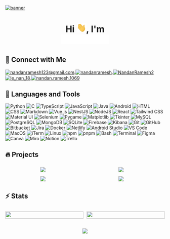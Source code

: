 [![banner](assets/banner.gif)](https://github.com/Nandan-18)

<h1 align="center">Hi <img src="assets/wave.gif" width="30px" height="30px">, I'm<br><img src="assets/name.gif" width="150px" height="30px"></h1>

## 🎯 Connect with Me

<p align="left">
    <a href="mailto:nandanramesh123@gmail.com">
        <img align="center" src="https://i.ibb.co/zxtNX4k/2875394.png" alt="nandanramesh123@gmail.com" height="60" width="60" />
    </a>
    <a href="https://linkedin.com/in/nandanramesh" target="_blank">
        <img align="center" src="https://img.icons8.com/external-justicon-lineal-color-justicon/344/external-linkedin-social-media-justicon-lineal-color-justicon.png" alt="nandanramesh" height="50" width="50" />
    </a>
    <a href="https://twitter.com/NandanRamesh2" target="_blank">
        <img align="center" src="https://img.icons8.com/external-justicon-lineal-color-justicon/344/external-twitter-social-media-justicon-lineal-color-justicon.png" alt="NandanRamesh2" height="50" width="50" />
    </a>
    <a href="https://instagram.com/nan_bron" target="_blank">
        <img align="center" src="https://upload.wikimedia.org/wikipedia/commons/thumb/e/e7/Instagram_logo_2016.svg/132px-Instagram_logo_2016.svg.png" alt="le_nan_18" height="50" width="50" />
    </a>
    <a href="https://www.facebook.com/nandan.ramesh.1069" target="_blank">
        <img align="center" src="https://img.icons8.com/external-justicon-lineal-color-justicon/344/external-facebook-social-media-justicon-lineal-color-justicon.png" alt="nandan.ramesh.1069" height="50" width="50" />
    </a>
</p>

## 🚀 Languages and Tools

<p>
    <!-- Core Programming Languages -->
    <img alt="Python" src="https://img.shields.io/badge/Python-14354C?style=for-the-badge&logo=python&logoColor=white" />
    <img alt="C" src="https://img.shields.io/badge/C-00599C?style=for-the-badge&logo=c&logoColor=white" />
    <img alt="TypeScript" src="https://img.shields.io/badge/TypeScript-007ACC?style=for-the-badge&logo=typescript&logoColor=white" />
    <img alt="JavaScript" src="https://img.shields.io/badge/JavaScript-F7DF1E?style=for-the-badge&logo=javascript&logoColor=black" />
    <img alt="Java" src="https://img.shields.io/badge/Java-ED8B00?style=for-the-badge&logo=openjdk&logoColor=white" />
    <img alt="Android" src="https://img.shields.io/badge/Android-3DDC84?style=for-the-badge&logo=android&logoColor=white" />
    <img alt="HTML" src="https://img.shields.io/badge/HTML5-E34F26?style=for-the-badge&logo=html5&logoColor=white"/>
    <img alt="CSS" src="https://img.shields.io/badge/CSS3-1572B6?style=for-the-badge&logo=css3&logoColor=white"/>
    <img alt="Markdown" src="https://img.shields.io/badge/Markdown-000000?style=for-the-badge&logo=markdown&logoColor=white" />
    <!-- Frameworks/Libraries -->
    <img alt="Vue.js" src="https://img.shields.io/badge/Vue.js-35495E?style=for-the-badge&logo=vue.js&logoColor=4FC08D" />
    <img alt="NestJS" src="https://img.shields.io/badge/NestJS-E0234E?style=for-the-badge&logo=nestjs&logoColor=white" />
    <img alt="NodeJS" src="https://img.shields.io/badge/Node.js-43853D?style=for-the-badge&logo=node.js&logoColor=white" />
    <img alt="React" src="https://img.shields.io/badge/React-20232A?style=for-the-badge&logo=react&logoColor=61DAFB" />
    <img alt="Tailwind CSS" src="https://img.shields.io/badge/Tailwind_CSS-38B2AC?style=for-the-badge&logo=tailwind-css&logoColor=white" />
    <img alt="Material UI" src="https://img.shields.io/badge/Material--UI-0081CB?style=for-the-badge&logo=material-ui&logoColor=white" />
    <img alt="Selenium" src="https://img.shields.io/badge/Selenium-43B02A?style=for-the-badge&logo=selenium&logoColor=white" />
    <img alt="Pygame" src="https://img.shields.io/badge/Pygame-3776AB?style=for-the-badge&logo=python&logoColor=white" />
    <img alt="Matplotlib" src="https://img.shields.io/badge/Matplotlib-3776AB?style=for-the-badge&logo=matplotlib" />
    <img alt="Tkinter" src="https://img.shields.io/badge/Tkinter-3776AB?style=for-the-badge&logo=python&logoColor=white" />
    <!-- Databases -->
    <img alt="MySQL" src="https://img.shields.io/badge/MySQL-00000F?style=for-the-badge&logo=mysql&logoColor=white" />
    <img alt="PostgreSQL" src="https://img.shields.io/badge/PostgreSQL-316192?style=for-the-badge&logo=postgresql&logoColor=white" />
    <img alt="MongoDB" src="https://img.shields.io/badge/MongoDB-47A248?style=for-the-badge&logo=mongodb&logoColor=white" />
    <img alt="SQLite" src="https://img.shields.io/badge/SQLite-07405E?style=for-the-badge&logo=sqlite&logoColor=white" />
    <img alt="Firebase" src="https://img.shields.io/badge/Firebase-FFCA28?style=for-the-badge&logo=firebase&logoColor=black" />
    <img alt="Kibana" src="https://img.shields.io/badge/Kibana-005571?style=for-the-badge&logo=Kibana&logoColor=white" />
    <!-- Development Tools -->
    <img alt="Git" src="https://img.shields.io/badge/Git-F05032?style=for-the-badge&logo=git&logoColor=white" />
    <img alt="GitHub" src="https://img.shields.io/badge/GitHub-100000?style=for-the-badge&logo=github&logoColor=white" />
    <img alt="Bitbucket" src="https://img.shields.io/badge/Bitbucket-0052CC?style=for-the-badge&logo=bitbucket&logoColor=white" />
    <img alt="Jira" src="https://img.shields.io/badge/Jira-0052CC?style=for-the-badge&logo=Jira&logoColor=white" />
    <img alt="Docker" src="https://img.shields.io/badge/Docker-2496ED?style=for-the-badge&logo=docker&logoColor=white" />
    <img alt="Netlify" src="https://img.shields.io/badge/Netlify-00C7B7?style=for-the-badge&logo=netlify&logoColor=white" />
    <img alt="Android Studio" src="https://img.shields.io/badge/Android_Studio-3DDC84?style=for-the-badge&logo=android-studio&logoColor=white" />
    <img alt="VS Code" src="https://img.shields.io/badge/Visual_Studio_Code-0078D4?style=for-the-badge&logo=visual%20studio%20code&logoColor=white" />
    <img alt="MacOS" src="https://img.shields.io/badge/mac%20os-000000?style=for-the-badge&logo=apple&logoColor=white" />
    <img alt="iTerm" src="https://img.shields.io/badge/iTerm2-000000?style=for-the-badge&logo=iterm2&logoColor=white" />
    <img alt="Linux" src="https://img.shields.io/badge/Linux-FCC624?style=for-the-badge&logo=linux&logoColor=black" />
    <img alt="npm" src="https://img.shields.io/badge/npm-CB3837?style=for-the-badge&logo=npm&logoColor=white" />
    <img alt="pnpm" src="https://img.shields.io/badge/pnpm-F69220?style=for-the-badge&logo=pnpm&logoColor=white" />
    <img alt="Bash" src="https://img.shields.io/badge/Bash-4EAA25?style=for-the-badge&logo=gnu-bash&logoColor=white" />
    <img alt="Terminal" src="https://img.shields.io/badge/Shell_Script-121011?style=for-the-badge&logo=gnu-bash&logoColor=white" />
    <img alt="Figma" src="https://img.shields.io/badge/Figma-F24E1E?style=for-the-badge&logo=figma&logoColor=white" />
    <img alt="Canva" src="https://img.shields.io/badge/Canva-%2300C4CC.svg?&style=for-the-badge&logo=Canva&logoColor=white" twice/>
    <img alt="Miro" src="https://img.shields.io/badge/Miro-050038?style=for-the-badge&logo=Miro&logoColor=white" />
    <img alt="Notion" src="https://img.shields.io/badge/Notion-000000?style=for-the-badge&logo=notion&logoColor=white" />
    <img alt="Trello" src="https://img.shields.io/badge/Trello-0052CC?style=for-the-badge&logo=trello&logoColor=white" />
</p>

## 🔥 Projects

<div align="center" style="display: flex; flex-wrap: wrap; justify-content: center; margin-top: 10px; margin-right: 10px; ">
    <a href='https://github.com/CMPUT301W24T30/ScanPal' style="margin-right: 10px; margin-top: 10px; flex: 1 1 auto; max-width: 500px;">
        <img src="https://github-readme-stats.vercel.app/api/pin/?username=CMPUT301W24T30&repo=ScanPal&theme=holi&border_radius=10" style="width: 100%; height: auto;">
    </a>
    <a href='https://github.com/ByteMyDust/TicCatToe' style="margin-right: 10px; margin-top: 10px; flex: 1 1 auto; max-width: 500px;">
        <img src="https://github-readme-stats.vercel.app/api/pin/?username=ByteMyDust&repo=TicCatToe&theme=codeSTACKr&border_color=FFFFFF&border_radius=10" style="width: 100%; height: auto;">
    </a>
</div>
<div align="center" style="display: flex; flex-wrap: wrap; justify-content: center; margin-right: 10px; ">
    <a href='https://github.com/Nandan-18/AI-Eye' style="margin-right: 10px; margin-top: 10px; flex: 1 1 auto; max-width: 500px;">
        <img src="https://github-readme-stats.vercel.app/api/pin/?username=Nandan-18&repo=AI-Eye&theme=codeSTACKr&border_color=FFFFFF&border_radius=10" style="width: 100%; height: auto;">
    </a>
    <a href='https://github.com/Nandan-18/BearPath' style="margin-right: 10px; margin-top: 10px; flex: 1 1 auto; max-width: 500px;">
        <img src="https://github-readme-stats.vercel.app/api/pin/?username=Nandan-18&repo=BearPath&theme=holi&border_radius=10" style="width: 100%; height: auto;">
    </a>
</div>

## ⚡️ Stats

<div align="center" style="display: flex; flex-wrap: wrap; justify-content: center;">
    <a href='https://git.io/streak-stats' style="margin-right: 10px; margin-top: 10px;flex: 1 1 auto; max-width: 500px; max-height: 200px;">
        <img src="https://github-readme-streak-stats.herokuapp.com?user=Nandan-18&theme=tokyonight-duo&border_radius=10&date_format=M%20j%5B%2C%20Y%5D&mode=weekly&card_width=500&border=34EBDD&ring=EB0000&stroke=00EBC9" style="width: 100%; height: 100%;">
    </a>
    <a href='https://github.com/Nandan-18' style="margin-top: 10px; flex: 1 1 auto; max-width: 500px; max-height: 200px;">
        <img src="https://github-readme-stats.vercel.app/api?username=Nandan-18&show_icons=true&theme=radical&include_all_commits=true&border_radius=10" style="width: 100%; height: 100%;">
    </a>
</div>
<br>
<p align="center"> <img src="https://profile-counter.glitch.me/Nandan-18/count.svg" /></p>
